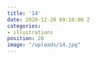 ```yaml
---
title: '14'
date: 2020-12-20 09:10:00 Z
categories:
- illustrations
position: 28
image: "/uploads/14.jpg"
---
```


